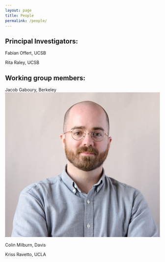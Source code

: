 ```yaml
---
layout: page
title: People
permalink: /people/
---
```


## Principal Investigators:

Fabian Offert, UCSB

Rita Raley, UCSB

## Working group members:

Jacob Gaboury, Berkeley
![Jacob Gaboury](https://github.com/criticalML/criticalML.github.io/blob/main/images/Gaboury_Headshot_MITPress.jpg)

Colin Milburn, Davis

Kriss Ravetto, UCLA
